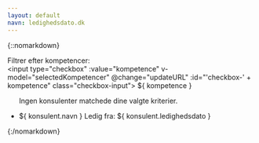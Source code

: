 ```yaml
---
layout: default
navn: ledighedsdato.dk
---
```

{::nomarkdown}
    <div class="filter-container container">
      <label>Filtrer efter kompetencer:</label>
      <div class="checkbox-group">
        <div v-for="kompetence in kompetencer" :key="kompetence">
          <input type="checkbox" :value="kompetence" v-model="selectedKompetencer" @change="updateURL" :id="'checkbox-' + kompetence" class="checkbox-input">
          <label :for="'checkbox-' + kompetence" class="checkbox-button tag">${ kompetence }</label>
        </div>
      </div>
    </div>

  <div class="container">
    <ul class="konsulent-list">
      <div v-if="filteredKonsulenter.length === 0">
          <p>Ingen konsulenter matchede dine valgte kriterier.</p>
      </div>
    <li v-for="konsulent in filteredKonsulenter" class="konsulent">
        <a :href="konsulent.link" class="navn">${ konsulent.navn }</a>
        <span class="dato">Ledig fra: ${ konsulent.ledighedsdato }</span>
        <!-- <span class="kompetencer">${ konsulent.kompetencer.join(' | ') }</span> -->
      </li>
    </ul>
  </div>
{:/nomarkdown}

<script src="https://cdn.jsdelivr.net/npm/vue/dist/vue.js"></script>

<script>
  new Vue({
    delimiters: ['${', '}'],
    el: '#app',
    data: {
      konsulenter: [
        {% for konsulent in site.konsulenter %}
          {
            navn: "{{ konsulent.navn }}",
            ledighedsdato: "{{ konsulent.ledighedsdato }}",
            link: "{{ konsulent.link }}",
            kompetencer: "{{ konsulent.kompetencer }}".split(','),
            linkedin: "{{ konsulent.linkedin }}"
          },
        {% endfor %}
      ],
      kompetencer: [],
      selectedKompetencer: []
    },
    computed: {
        filteredKonsulenter() {
            if (this.selectedKompetencer.length === 0) {
                return this.konsulenter;
            } else {
                return this.konsulenter.filter((konsulent) => {
                    return this.selectedKompetencer.every((kompetence) =>
                    konsulent.kompetencer.includes(kompetence)
                    );
                });
            }
        },
    },
    methods: {
      updateURL: function() {
        var params = new URLSearchParams();
        params.append('kompetencer', this.selectedKompetencer.join(','));
        history.replaceState({}, '', this.selectedKompetencer.length ? '?' + params.toString() : '/');
      },
      loadFilterFromURL: function() {
        var params = new URLSearchParams(window.location.search);
        var kompetencer = params.getAll('kompetencer');
        this.selectedKompetencer = kompetencer;
      }
    },
    created: function() {
      var self = this;
      this.konsulenter.forEach(function(konsulent) {
         console.log(konsulent.navn)
         konsulent.kompetencer.forEach(function(kompetence) {
          if (!self.kompetencer.includes(kompetence)) {
            console.log(" - " + kompetence)
            self.kompetencer.push(kompetence);
          }
         })
       })
    }
});
</script>
